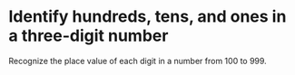 # Identify hundreds, tens, and ones in a three-digit number

Recognize the place value of each digit in a number from 100 to 999.
